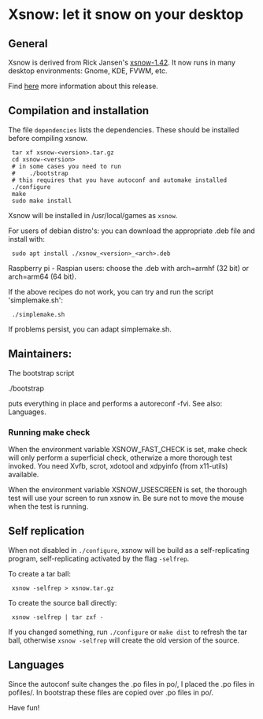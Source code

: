 # Xsnow: let it snow on your desktop

## General

Xsnow is derived from Rick Jansen's [xsnow-1.42](https://janswaal.home.xs4all.nl/Xsnow/).
It now runs in many desktop environments: Gnome, KDE, FVWM, etc.

Find [here](https://ratrabbit.nl/ratrabbit/xsnow/index.html) more information 
about this release.

## Compilation and installation

The file `dependencies` lists the dependencies. These should be
installed before compiling xsnow.

     tar xf xsnow-<version>.tar.gz
     cd xsnow-<version>
     # in some cases you need to run
     #    ./bootstrap
     # this requires that you have autoconf and automake installed
     ./configure
     make
     sudo make install

Xsnow will be installed in /usr/local/games as `xsnow`.

For users of debian distro's: you can download the appropriate 
.deb file and install with:
  
     sudo apt install ./xsnow_<version>_<arch>.deb

Raspberry pi - Raspian users: choose the .deb with arch=armhf (32 bit) or arch=arm64 (64 bit).

If the above recipes do not work, you can try and run the
script 'simplemake.sh':

     ./simplemake.sh

If problems persist, you can adapt simplemake.sh.

## Maintainers:

The bootstrap script

  ./bootstrap

puts everything in place and performs a autoreconf -fvi.
See also: Languages.

### Running make check

When the environment variable XSNOW_FAST_CHECK is set, 
make check will only perform a superficial check, otherwize
a more thorough test invoked. You need Xvfb, scrot, 
xdotool and xdpyinfo (from x11-utils) available.

When the environment variable XSNOW_USESCREEN is set,
the thorough test will use your screen to run xsnow in.
Be sure not to move the mouse when the test is running.

## Self replication

When not disabled in `./configure`, xsnow will be build as a self-replicating
program, self-replicating activated by the flag `-selfrep`.

To create a tar ball:

     xsnow -selfrep > xsnow.tar.gz

To create the source ball directly:

     xsnow -selfrep | tar zxf -

If you changed something, run `./configure` or `make dist` to refresh the tar ball, 
otherwise `xsnow -selfrep` will create the old version of the source.

## Languages

Since the autoconf suite changes the .po files in po/, I placed the .po files in
pofiles/. In bootstrap these files are copied over .po files in po/.


Have fun!



